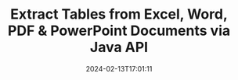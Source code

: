 ---
############################# Static ############################
layout: "auto-gen-parser"
date: 2024-02-13T17:01:11
draft: false
otherformats: ods odt one otp ott pdf pps ppsx ppt pptx rtf tex vdx vsdm vsdx vssm

############################# Head ############################
head_title: "Extract Tables from PDF, DOCX, PPTX, XLSX, EPUB & More via Java API"
head_description: "GroupDocs.Parser Java API enables progreammers to extract tables from PDF, DOC, DOCX, PPT, PPTX, EML, MSG, XLS, XLSX, CSV, ODT, RTF & many other documents types inside Java Apps."

############################# Header ############################
title: "Extract Tables from Excel, Word, PDF & PowerPoint Documents via Java API"
description: "GroupDocs.Parser Java API allows programmers to extract tables from PDF, DOC, DOCX, PPT, PPTX, EML, MSG, XLS, XLSX, CSV, ODT, RTF & EPUB documents or pages."
bg_image: "https://cms.admin.containerize.com/templates/aspose/App_Themes/V3/images/bg/header1.png"
bg_overlay: false
button:
    enable: true
    icon: "fas fa-arrow-down"
    label: "Download Free Trial"
    link: "https://downloads.groupdocs.com/parser/java"

############################# SubMenu ############################
submenu:
    enable: true

    left:
        img_alt: "GroupDocs.Parser for Java"
        image: "https://cms.admin.containerize.com/templates/groupdocs/images/product-logos/90x90-noborder/groupdocs-parser-java.png"
        product: "GroupDocs.Parser"
        platform: "Java"

    middle:
        button:

            # button loop
            - link: "https://apireference.groupdocs.com/parser/java"
              text: "API Reference"

            # button loop
            - link: "https://github.com/groupdocs-parser"
              text: "Code Examples"

            # button loop
            - link: "https://products.groupdocs.app/parser/family"
              text: "Live Demos"

            # button loop
            - link: "https://purchase.groupdocs.com/pricing/parser/java"
              text: "Pricing"

    right:
        link_download: "https://downloads.groupdocs.com/parser"
        link_learn: "https://docs.groupdocs.com/parser/java"
        link_buy: "https://purchase.groupdocs.com"

############################# About ############################
about:
    enable: true
    title: "How to Extract Tables from ODP files via Java API?"
    content: |
        Table is the collection of cells arranged in rows and columns. Tables play a very important role in storing as well as organizing detailed or complicated data allowing the users to easily read and view it. Tables can be used in many ways, such as making lists, comparing information, align data, group information, highlight trends or patterns in data and many more. GroupDocs.Parser for Java is a useufly API that allows software programmers to develop solution for extracting tables, text and images from various kinds of supported documents formats, such as such as PDF, Emails, Ebooks, Word (DOC, DOCX), PowerPoint (PPT, PPTX), Excel (XLS, XLSX), Emails (EML, MSG) formats and many more. The Java API has included several important features for working with tables, such as extract all tables from a documents, extract table from a particular page, get table cell data, get total number of a table rows and columns, get row height, print data of a table and may more.
        
        

############################# Steps ############################
steps:
    enable: true
    title_left: "Extract tables from ODP in Java"
    content_left: |
        [GroupDocs.Parser for Java](/parser/java/) makes it easy for Java developers to extract tables from a ODP file by implementing a few easy steps.
        
        * Instantiate [Parser](https://reference.groupdocs.com/parser/java/com.groupdocs.parser/parser/) object for the initial document;
        * Check if the document supports table extraction;
        * Instantiate [PageTableAreaOptions](https://reference.groupdocs.com/parser/java/com.groupdocs.parser.options/pagetableareaoptions/) and [TemplateTableLayout](https://reference.groupdocs.com/parser/java/com.groupdocs.parser.templates/templatetablelayout/) classes to set the layout of tables
        * Call [getTables](https://reference.groupdocs.com/parser/java/com.groupdocs.parser/parser/#getTables-com.groupdocs.parser.options.PageTableAreaOptions-) method and obtain collection of [PageTableArea](https://reference.groupdocs.com/parser/java/com.groupdocs.parser.data/pagetablearea/) objects;

    title_right: "Learn more about the tables extraction"
    content_right: |
        * <a href="https://docs.groupdocs.com/parser/java/extract-tables-from-document/">How to extract tables from document</a>
        * <a href="https://docs.groupdocs.com/parser/java/extract-tables-from-document-page/">How to extract tables from document page</a>
 
    code: |
     {{% parser/additional-styles %}}
     {{< parser/code-parser title="How to extract tables from ODP file using Java example code">}}

        ```java    
        // Extract tables from ODP file using GroupDocs.Parser API
        // Create an instance of Parser class
        try (Parser parser = new Parser(Constants.SampleInvoicePagesPdf)) {
            // Check if the document supports table extraction
            if (!parser.getFeatures().isTables()) {
                System.out.println("Document isn't supports tables extraction.");
                return;
            }
            // Create the layout of tables
            TemplateTableLayout layout = new TemplateTableLayout(
                    java.util.Arrays.asList(new Double[]{50.0, 95.0, 275.0, 415.0, 485.0, 545.0}),
                    java.util.Arrays.asList(new Double[]{325.0, 340.0, 365.0, 395.0}));
            // Create the options for table extraction
            PageTableAreaOptions options = new PageTableAreaOptions(layout);
            // Extract tables from the document.
            Iterable<PageTableArea> tables = parser.getTables(options);
            // Iterate over tables
            for (PageTableArea t : tables) {
                // Iterate over rows
                for (int row = 0; row < t.getRowCount(); row++) {
                    // Iterate over columns
                    for (int column = 0; column < t.getColumnCount(); column++) {
                        // Get the table cell
                        PageTableAreaCell cell = t.getCell(row, column);
                        if (cell != null) {
                            // Print the table cell text
                            System.out.print(cell.getText());
                            System.out.print(" | ");
                        }
                    }
                    System.out.println();
                }
                System.out.println();
            }
        }
        ```
     {{< /parser/code-parser >}}

############################# More ############################
more:
    enable: true
    title_left: "System Requirements"
    content_left: |
        GroupDocs.Parser for Java APIs are supported on all major platforms and operating systems. Before executing the code below, please make sure that you have the following prerequisites installed on your system.
        
        * Operating Systems: Microsoft Windows, Linux, MacOS
        * Development Environments: NetBeans, Intellij IDEA, Eclipse, etc.
        * Frameworks
        * Download the latest version of GroupDocs.Parser for Java from [Maven](https://repository.groupdocs.com/webapp/#/artifacts/browse/tree/General/repo/com/groupdocs/groupdocs-parser)

    title_right: "Why Use GroupDocs.Parser for Java"
    content_right: |
        * Plain text extraction support from any supported documents    
        * Documents parsing via user-defined templates    
        * Fully support structured text extraction    
        * Text searching via keyword as well as regular expression    
        * Extract formatted text, metadata, images, containers, and attachments    
        * Extract table of contents for some supported document formats    
        * Parse form data from PDF documents    
        * Extract hyperlinks from the document   

############################# About Formats ############################
about_formats:
    enable: true

############################# More Formats ############################
more_formats:
    enable: true
    title: "Extract Tables From Other Document Formats"
    content: |
        Java documents parse & tables extraction API for file formats and images. Extract data for some of the popular file formats as stated below.

############################# Back to top ###############################
back_to_top:
    enable: true
---